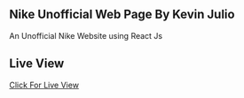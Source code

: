 ## Nike Unofficial Web Page By Kevin Julio <br/>
An Unofficial Nike Website using React Js 

## Live View <br/>
<a href= 'https://nikeunofficial-web.vercel.app/'> Click For Live View </a>

